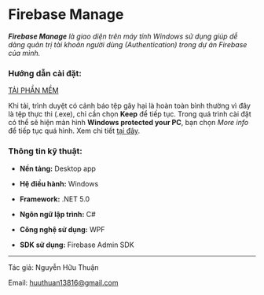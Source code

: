 # **Firebase Manage**

***Firebase Manage*** *là giao diện trên máy tính Windows sử dụng giúp dễ dàng quản trị tài khoản người dùng (Authentication) trong dự án Firebase của mình.*

### **Hướng dẫn cài đặt:**
[TẢI PHẦN MỀM](https://raw.githubusercontent.com/HuuThuan19406/Firebase-Manage/master/publish/firebase-manage.setup.exe)

Khi tải, trình duyệt có cảnh báo tệp gây hại là hoàn toàn bình thường vì đây là tệp thực thi (.exe), chỉ cần chọn **Keep** để tiếp tục.
Trong quá trình cài đặt có thể sẽ hiện màn hình **Windows protected your PC**, bạn chọn *More info* để tiếp tục quá hình. Xem chi tiết [tại đây](https://amoncoding.github.io/InstallTutorial.html).

### **Thông tin kỹ thuật:**

* **Nền tảng:** Desktop app

* **Hệ điều hành:** Windows

* **Framework:** .NET 5.0

* **Ngôn ngữ lập trình:** C#

* **Công nghệ sử dụng:** WPF

* **SDK sử dụng:** Firebase Admin SDK

***
Tác giả: Nguyễn Hữu Thuận

Email: [huuthuan13816@gmail.com](mailto:huuthuan13816@gmail.com)
